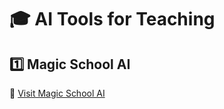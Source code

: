 # 🎓 AI Tools for Teaching

## 1️⃣ Magic School AI  
🔗 [Visit Magic School AI](https://www.magicschool.ai/)
